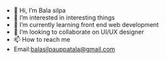 - 👋 Hi, I’m Bala silpa
- 👀 I’m interested in interesting things
- 🌱 I’m currently learning front end web development
- 💞️ I’m looking to collaborate on UI/UX designer
- 📫 How to reach me
- Email:balasilpauppatala@gmail.com


<!---
hightechtechie/hightechtechie is a ✨ special ✨ repository because its `README.md` (this file) appears on your GitHub profile.
You can click the Preview link to take a look at your changes.
--->
